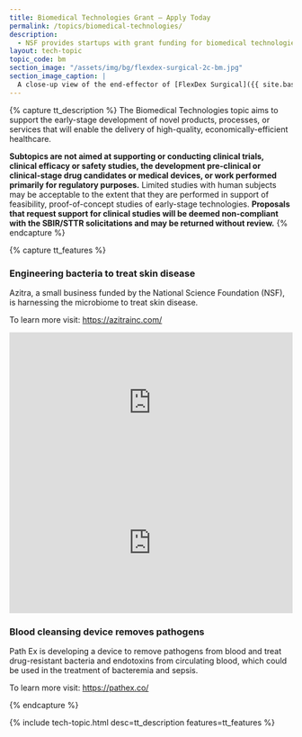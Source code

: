 ```yaml
---
title: Biomedical Technologies Grant – Apply Today
permalink: /topics/biomedical-technologies/
description: 
  - NSF provides startups with grant funding for biomedical technologies.
layout: tech-topic
topic_code: bm
section_image: "/assets/img/bg/flexdex-surgical-2c-bm.jpg"
section_image_caption: |
  A close-up view of the end-effector of [FlexDex Surgical]({{ site.baseurl }}/portfolio/details/?company=flexdex-inc#flexdex-inc)'s articulating needle-driver. This instrument is for use in laparoscopic or minimally invasive surgeries. © FlexDex, Inc.
---
```

{% capture tt_description %}
The Biomedical Technologies topic aims to support the early-stage development of novel products, processes, or services that will enable the delivery of high-quality, economically-efficient healthcare.  

**Subtopics are not aimed at supporting or conducting clinical trials, clinical efficacy or safety studies, the development pre-clinical or clinical-stage drug candidates or medical devices, or work performed primarily for regulatory purposes.** Limited studies with human subjects may be acceptable to the extent that they are performed in support of feasibility, proof-of-concept studies of early-stage technologies. **Proposals that request support for clinical studies will be deemed non-compliant with the SBIR/STTR solicitations and may be returned without review.**
{% endcapture %}

{% capture tt_features %}
<div class="usa-section usa-content usa-grid">
  <div class="image-video">
    <div class="usa-width-one-half">
      <h3>Engineering bacteria to treat skin disease</h3>
      <p>Azitra, a small business funded by the National Science Foundation (NSF), is harnessing the microbiome to treat skin disease.</p>
      <p>To learn more visit: <a href="https://azitrainc.com/">https://azitrainc.com/</a></p>
    </div>
    <div class="usa-width-one-half">
      <iframe sandbox="allow-same-origin allow-scripts" title="Azitra" width="100%" height="250" src="https://www.youtube.com/embed/mKWCoHlInZg" frameborder="0" allowfullscreen=""></iframe>
    </div>
  </div>
</div>

<div class="background-light-blue">
  <div class="usa-section usa-content usa-grid">
    <div class="image-video">
    <div class="usa-width-one-half">
      <iframe sandbox="allow-same-origin allow-scripts" title="Path Ex" width="100%" height="250" src="https://www.youtube.com/embed/fnv-hdTCSPM?modestbranding=1&showinfo=0&fs=1" frameborder="0" allowfullscreen=""></iframe>
    </div>
      <div class="usa-width-one-half">
      <h3>Blood cleansing device removes pathogens</h3>
      <p>Path Ex is developing a device to remove pathogens from blood and treat drug-resistant bacteria and endotoxins from circulating blood, which could be used in the treatment of bacteremia and sepsis.</p>
      <p>To learn more visit: <a href="https://pathex.co/">https://pathex.co/</a></p>
    </div>
  </div>
  </div>
</div>
{% endcapture %}

{% include tech-topic.html desc=tt_description features=tt_features %}
